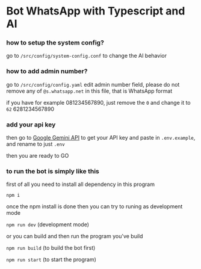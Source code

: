 # Bot WhatsApp with Typescript and AI 

### how to setup the system config?

go to `/src/config/system-config.conf` to change the AI behavior

### how to add admin number?

go to `/src/config/config.yaml` edit admin number field, please do not remove any of `@s.whatsapp.net` in this file, that is WhatsApp format

if you have for example 081234567890, just remove the `0` and change it to `62` 6281234567890

### add your api key 

then go to [Google Gemini API](https://aistudio.google.com/apikey) to get your API key and paste in `.env.example`, and rename to just `.env`

then you are ready to GO

### to run the bot is simply like this 

first of all you need to install all dependency in this program

`npm i`

once the npm install is done then you can try to runing as development mode 

`npm run dev` (development mode)

or you can build and then run the program you've build

`npm run build` (to build the bot first)

`npm run start` (to start the program)
